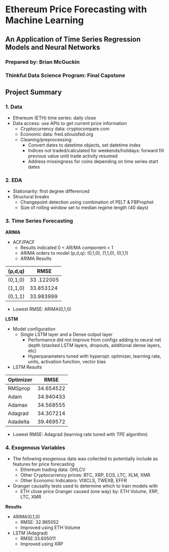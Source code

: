 # Ethereum Price Forecasting with Machine Learning
## An Application of Time Series Regression Models and Neural Networks
### Prepared by: Brian McGuckin
### Thinkful Data Science Program: Final Capstone

## Project Summary
### 1. Data
- Ethereum (ETH) time series: daily close
- Data access: use APIs to get current price information
  - Cryptocurrency data: cryptocompare.com
  - Economic data: fred.stlouisfed.org
  - Cleaning/preprocessing:
    - Convert dates to datetime objects, set datetime index
    - Indices not traded/calculated for weekends/holidays: forward fill previous value until trade activity resumed
    - Address missingness for coins depending on time series start dates

### 2. EDA
- Stationarity: first degree differenced
- Structural breaks
  - Changepoint detection using combination of PELT & FBProphet
  - Size of rolling window set to median regime length (40 days)

### 3. Time Series Forecasting
**ARIMA**
- ACF/PACF
  - Results indicated 0 < AR/MA component < 1
  - ARIMA orders to model (p,d,q): (0,1,0), (1,1,0), (0,1,1)
  - ARIMA Results

(p,d,q)|RMSE
-------|---------
(0,1,0)|33 .122005
(1,1,0)|33.853124
(0,1,1)|33.983999
- Lowest RMSE: ARIMA(0,1,0)

**LSTM**
- Model configuration
  - Single LSTM layer and a Dense output layer
    - Performance did not improve from configs adding to neural net depth (stacked LSTM layers, dropouts, additional dense layers, etc)
    - Hyperparameters tuned with hyperopt: optimizer, learning rate, units, activation function, vector bias
- LSTM Results

Optimizer|RMSE     
---------|---------
RMSprop|34.654522
Adam|34.940433
Adamax|34.568555
Adagrad|34.307214
Adadelta|39.469572
- Lowest RMSE: Adagrad (learning rate tuned with TPE algorithm)

### 4. Exogenous Variables
- The following exogenous data was collected to potentially include as features for price forecasting
  - Ethereum trading data: OHLCV
  - Other Cryptocurrency prices: BTC, XRP, EOS, LTC, XLM, XMR
  - Other Economic Indicators: VIXCLS, TWEXB, EFFR
- Granger causality tests used to determine which to train models with
  - ETH close price Granger caused (one way) by: ETH Volume, XRP, LTC, XMR

**Results**
- ARIMA(0,1,0)
  - RMSE: 32.965052
  - Improved using ETH Volume
- LSTM (Adagrad)
  - RMSE:33.605011
  - Improved using XRP
